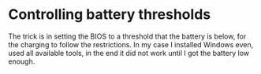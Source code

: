 # Controlling battery thresholds
The trick is in setting the BIOS to a threshold that the battery is below, for the charging to follow the restrictions. In my case I installed Windows even, used all available tools, in the end it did not work until I got the battery low enough.
